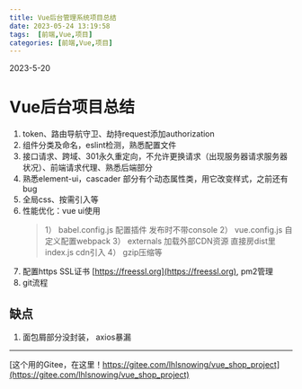 ```yaml
---
title: Vue后台管理系统项目总结
date: 2023-05-24 13:19:58
tags:  [前端,Vue,项目]
categories: [前端,Vue,项目]
---
```


2023-5-20
# Vue后台项目总结
1. token、路由导航守卫、劫持request添加authorization
2. 组件分类及命名，eslint检测，熟悉配置文件
3. 接口请求、跨域、301永久重定向，不允许更换请求（出现服务器请求服务器状况）、前端请求代理、熟悉后端部分
4. 熟悉element-ui，cascader 部分有个动态属性类，用它改变样式，之前还有bug
5. 全局css、按需引入等
6. 性能优化：vue ui使用
   >1） babel.config.js 配置插件 发布时不带console
   2） vue.config.js 自定义配置webpack
   3） externals 加载外部CDN资源 直接房dist里 index.js cdn引入
   4） gzip压缩等
7. 配置https SSL证书  [https://freessl.org](https://freessl.org),    pm2管理
8. git流程

## 缺点
1. 面包屑部分没封装， axios暴漏


---
[这个用的Gitee，在这里！https://gitee.com/lhlsnowing/vue_shop_project](https://gitee.com/lhlsnowing/vue_shop_project)

